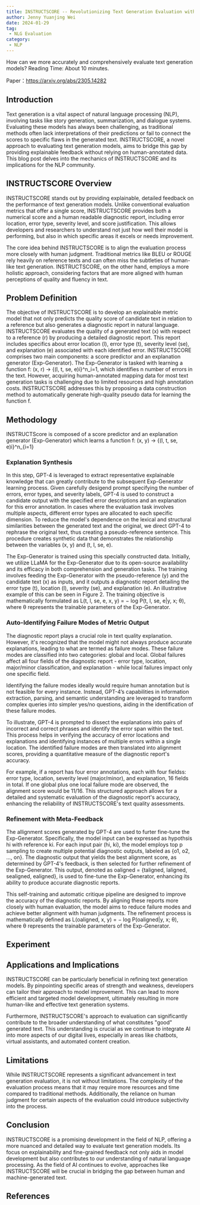 ```yaml
---
title: INSTRUCTSCORE -- Revolutionizing Text Generation Evaluation with Explainable Feedback
author: Jenny Yuanjing Wei
date: 2024-01-29
tag:
 - NLG Evaluation
category:
 - NLP
---
```


How can we more accurately and comprehensively evaluate text generation models?
Reading Time: About 10 minutes.

<!-- more -->

Paper：<https://arxiv.org/abs/2305.14282>

## Introduction
Text generation is a vital aspect of natural language processing (NLP), involving tasks like story generation, summarization, and dialogue systems. Evaluating these models has always been challenging, as traditional methods often lack interpretations of their predictions or fail to connect the scores to specific flaws in the generated text. INSTRUCTSCORE, a novel approach to evaluating text generation models, aims to bridge this gap by providing explainable feedback without relying on human-annotated data. This blog post delves into the mechanics of INSTRUCTSCORE and its implications for the NLP community.

## INSTRUCTSCORE Overview
INSTRUCTSCORE stands out by providing explainable, detailed feedback on the performance of text generation models. Unlike conventional evaluation metrics that offer a single score, INSTRUCTSCORE provides both a numerical score and a human readable diagnostic report, including error location, error type, severity level, and score justification. This allows developers and researchers to understand not just how well their model is performing, but also in which specific areas it excels or needs improvement.

The core idea behind INSTRUCTSCORE is to align the evaluation process more closely with human judgment. Traditional metrics like BLEU or ROUGE rely heavily on reference texts and can often miss the subtleties of human-like text generation. INSTRUCTSCORE, on the other hand, employs a more holistic approach, considering factors that are more aligned with human perceptions of quality and fluency in text.
## Problem Definition
The objective of INSTRUCTSCORE is to develop an explainable metric model that not only predicts the quality score of candidate text in relation to a reference but also generates a diagnostic report in natural language. INSTRUCTSCORE evaluates the quality of a generated text (x) with respect to a reference (r) by producing a detailed diagnostic report. This report includes specifics about error location (l), error type (t), severity level (se), and explanation (e) associated with each identified error. INSTRUCTSCORE comprises two main components: a score predictor and an explanation generator (Exp-Generator). The Exp-Generator is tasked with learning a function f: (x, r) → {(l, t, se, e)i}^n_i=1, which identifies n number of errors in the text. However, acquiring human-annotated mapping data for most text generation tasks is challenging due to limited resources and high annotation costs. INSTRUCTSCORE addresses this by proposing a data construction method to automatically generate high-quality pseudo data for learning the function f.
## Methodology
INSTRUCTScore is composed of a score predictor and an explanation generator (Exp-Generator) which learns a function f: (x, y) → {(l, t, se, e)i}^n_{i=1}

### Explanation Synthesis
In this step, GPT-4 is leveraged to extract representative explainable knowledge that can greatly contribute to the subsequent Exp-Generator learning process.
Given carefully desigend prompt specifying the number of errors, error types, and severity labels, GPT-4 is used to construct a candidate output with the specified error descriptions and an explanation for this error annotation. In cases where the evaluation task involves multiple aspects, different error types are allocated to each specific dimension. To reduce the model's dependence on the lexical and structural similarities between the generated text and the original, we direct GPT-4 to rephrase the original text, thus creating a pseudo-reference sentence. This procedure creates synthetic data that demonstrates the relationship between the variables (x, y) and (t, l, se, e).

The Exp-Generator is trained using this specially constructed data. Initially, we utilize LLaMA for the Exp-Generator due to its open-source availability and its efficacy in both comprehension and generation tasks. The training involves feeding the Exp-Generator with the pseudo-reference (y) and the candidate text (x) as inputs, and it outputs a diagnostic report detailing the error type (t), location (l), severity (se), and explanation (e). An illustrative example of this can be seen in Figure 2. The training objective is mathematically formulated as L(t, l, se, e, x, y) = − log P(t, l, se, e|y, x; θ), where θ represents the trainable parameters of the Exp-Generator.
### Auto-Identifying Failure Modes of Metric Output
The diagnostic report plays a crucial role in text quality explanation. However, it's recognized that the model might not always produce accurate explanations, leading to what are termed as failure modes. These failure modes are classified into two categories: global and local. Global failures affect all four fields of the diagnostic report - error type, location, major/minor classification, and explanation - while local failures impact only one specific field. 

Identifying the failure modes ideally would require human annotation but is not feasible for every instance. Instead, GPT-4’s capabilities in information extraction, parsing, and semantic understanding are leveraged to transform complex queries into simpler yes/no questions, aiding in the identification of these failure modes.

To illustrate, GPT-4 is prompted to dissect the explanations into pairs of incorrect and correct phrases and identify the error span within the text. This process helps in verifying the accuracy of error locations and explanations and identifying instances of multiple errors within a single location. The identified failure modes are then translated into alignment scores, providing a quantitative measure of the diagnostic report's accuracy.

For example, if a report has four error annotations, each with four fieldss: error type, location, severity level (major/minor), and explanation, 16 fields in total. If one global plus one local failure mode are observed, the alignment score would be 11/16. This structured approach allows for a detailed and systematic evaluation of the diagnostic report's accuracy, enhancing the reliability of INSTRUCTSCORE's text quality assessments.
### Refinement with Meta-Feedback
The allignment scores generated by GPT-4 are used to furter fine-tune the Exp-Generator. Specifically, the model input can be expressed as hypothsis hi with reference ki. For each input pair (hi, ki), the model employs top p sampling to create multiple potential diagnostic outputs, labeled as {o1, o2, ..., on}. The diagnostic output that yields the best alignment score, as determined by GPT-4's feedback, is then selected for further refinement of the Exp-Generator. This output, denoted as oaligned = {taligned, laligned, sealigned, ealigned}, is used to fine-tune the Exp-Generator, enhancing its ability to produce accurate diagnostic reports.

This self-training and automatic critique pipeline are designed to improve the accuracy of the diagnostic reports. By aligning these reports more closely with human evaluation, the model aims to reduce failure modes and achieve better alignment with human judgments. The refinement process is mathematically defined as L(oaligned, x, y) = − log P(oaligned|y, x; θ), where θ represents the trainable parameters of the Exp-Generator. 
## Experiment

## Applications and Implications
INSTRUCTSCORE can be particularly beneficial in refining text generation models. By pinpointing specific areas of strength and weakness, developers can tailor their approach to model improvement. This can lead to more efficient and targeted model development, ultimately resulting in more human-like and effective text generation systems.

Furthermore, INSTRUCTSCORE's approach to evaluation can significantly contribute to the broader understanding of what constitutes "good" generated text. This understanding is crucial as we continue to integrate AI into more aspects of our digital lives, especially in areas like chatbots, virtual assistants, and automated content creation.

## Limitations
While INSTRUCTSCORE represents a significant advancement in text generation evaluation, it is not without limitations. The complexity of the evaluation process means that it may require more resources and time compared to traditional methods. Additionally, the reliance on human judgment for certain aspects of the evaluation could introduce subjectivity into the process.

## Conclusion
INSTRUCTSCORE is a promising development in the field of NLP, offering a more nuanced and detailed way to evaluate text generation models. Its focus on explainability and fine-grained feedback not only aids in model development but also contributes to our understanding of natural language processing. As the field of AI continues to evolve, approaches like INSTRUCTSCORE will be crucial in bridging the gap between human and machine-generated text.

## References
